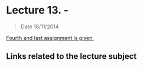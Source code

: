 # Lecture 13. -

> Date 18/11/2014


[Fourth and last assignment is given.](../assignments/2014-11-18.md)


## Links related to the lecture subject